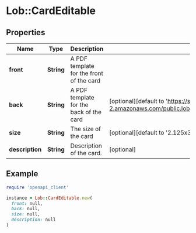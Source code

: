 # Lob::CardEditable

## Properties

| Name | Type | Description | Notes |
| ---- | ---- | ----------- | ----- |
| **front** | **String** | A PDF template for the front of the card |  |
| **back** | **String** | A PDF template for the back of the card | [optional][default to &#39;https://s3.us-west-2.amazonaws.com/public.lob.com/assets/card_blank_horizontal.pdf&#39;] |
| **size** | **String** | The size of the card | [optional][default to &#39;2.125x3.375&#39;] |
| **description** | **String** | Description of the card. | [optional] |

## Example

```ruby
require 'openapi_client'

instance = Lob::CardEditable.new(
  front: null,
  back: null,
  size: null,
  description: null
)
```

